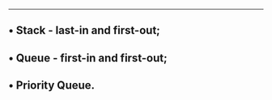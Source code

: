 ------------------------------------------------
• Stack - last-in and first-out;
------------------------------------------------
• Queue - first-in and first-out;
------------------------------------------------
• Priority Queue.
------------------------------------------------

